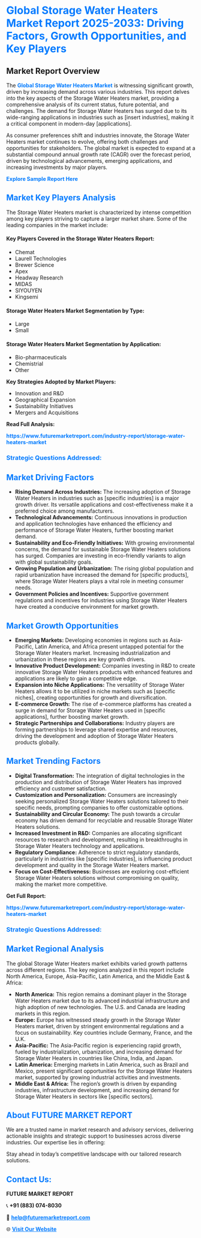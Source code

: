 <h1 style="color: #007BFF;">Global Storage Water Heaters Market Report 2025-2033: Driving Factors, Growth Opportunities, and Key Players</h1>

<section id="overview">
<h2>Market Report Overview</h2>
<p>The <a href="https://www.futuremarketreport.com/industry-report/storage-water-heaters-market" style="color: #007BFF; text-decoration: none;"><strong>Global Storage Water Heaters Market</strong></a> is witnessing significant growth, driven by increasing demand across various industries. This report delves into the key aspects of the Storage Water Heaters market, providing a comprehensive analysis of its current status, future potential, and challenges. The demand for Storage Water Heaters has surged due to its wide-ranging applications in industries such as [insert industries], making it a critical component in modern-day [applications].</p>
<p>As consumer preferences shift and industries innovate, the Storage Water Heaters market continues to evolve, offering both challenges and opportunities for stakeholders. The global market is expected to expand at a substantial compound annual growth rate (CAGR) over the forecast period, driven by technological advancements, emerging applications, and increasing investments by major players.</p>
</section>

<section id="overview">
<p><a href="https://www.futuremarketreport.com/request-sample/reportId=32071" style="color: #007BFF; text-decoration: none;"><strong>Explore Sample Report Here</strong></a></p>
</section>

<section id="key-players">
<h2 style="color: #007BFF;">Market Key Players Analysis</h2>
<p>The Storage Water Heaters market is characterized by intense competition among key players striving to capture a larger market share. Some of the leading companies in the market include:</p>
<h4>Key Players Covered in the Storage Water Heaters Report:</h4>
<ul><li>Chemat</li><li>Laurell Technologies</li><li>Brewer Science</li><li>Apex</li><li>Headway Research</li><li>MIDAS</li><li>SIYOUYEN</li><li>Kingsemi</li></ul>
<h4>Storage Water Heaters Market Segmentation by Type:</h4>
<ul><li>Large</li><li>Small</li></ul>

<h4>Storage Water Heaters Market Segmentation by Application:</h4>
<ul><li>Bio-pharmaceuticals</li><li>Chemistrial</li><li>Other</li></ul>
<p><strong>Key Strategies Adopted by Market Players:</strong></p>
<ul>
<li>Innovation and R&D</li>
<li>Geographical Expansion</li>
<li>Sustainability Initiatives</li>
<li>Mergers and Acquisitions</li>
</ul>
</section>

<section>
<p><strong>Read Full Analysis: </strong></p><a href="https://www.futuremarketreport.com/industry-report/storage-water-heaters-market" style="color: #007BFF; text-decoration: none;"><strong>https://www.futuremarketreport.com/industry-report/storage-water-heaters-market</strong></a>
<h3 style="color: #007BFF;">Strategic Questions Addressed:</h3>
</section>

<section id="driving-factors">
<h2 style="color: #007BFF;">Market Driving Factors</h2>
<ul>
<li><strong>Rising Demand Across Industries:</strong> The increasing adoption of Storage Water Heaters in industries such as [specific industries] is a major growth driver. Its versatile applications and cost-effectiveness make it a preferred choice among manufacturers.</li>
<li><strong>Technological Advancements:</strong> Continuous innovations in production and application technologies have enhanced the efficiency and performance of Storage Water Heaters, further boosting market demand.</li>
<li><strong>Sustainability and Eco-Friendly Initiatives:</strong> With growing environmental concerns, the demand for sustainable Storage Water Heaters solutions has surged. Companies are investing in eco-friendly variants to align with global sustainability goals.</li>
<li><strong>Growing Population and Urbanization:</strong> The rising global population and rapid urbanization have increased the demand for [specific products], where Storage Water Heaters plays a vital role in meeting consumer needs.</li>
<li><strong>Government Policies and Incentives:</strong> Supportive government regulations and incentives for industries using Storage Water Heaters have created a conducive environment for market growth.</li>
</ul>
</section>

<section id="growth-opportunities">
<h2 style="color: #007BFF;">Market Growth Opportunities</h2>
<ul>
<li><strong>Emerging Markets:</strong> Developing economies in regions such as Asia-Pacific, Latin America, and Africa present untapped potential for the Storage Water Heaters market. Increasing industrialization and urbanization in these regions are key growth drivers.</li>
<li><strong>Innovative Product Development:</strong> Companies investing in R&D to create innovative Storage Water Heaters products with enhanced features and applications are likely to gain a competitive edge.</li>
<li><strong>Expansion into Niche Applications:</strong> The versatility of Storage Water Heaters allows it to be utilized in niche markets such as [specific niches], creating opportunities for growth and diversification.</li>
<li><strong>E-commerce Growth:</strong> The rise of e-commerce platforms has created a surge in demand for Storage Water Heaters used in [specific applications], further boosting market growth.</li>
<li><strong>Strategic Partnerships and Collaborations:</strong> Industry players are forming partnerships to leverage shared expertise and resources, driving the development and adoption of Storage Water Heaters products globally.</li>
</ul>
</section>

<section id="trending-factors">
<h2 style="color: #007BFF;">Market Trending Factors</h2>
<ul>
<li><strong>Digital Transformation:</strong> The integration of digital technologies in the production and distribution of Storage Water Heaters has improved efficiency and customer satisfaction.</li>
<li><strong>Customization and Personalization:</strong> Consumers are increasingly seeking personalized Storage Water Heaters solutions tailored to their specific needs, prompting companies to offer customizable options.</li>
<li><strong>Sustainability and Circular Economy:</strong> The push towards a circular economy has driven demand for recyclable and reusable Storage Water Heaters solutions.</li>
<li><strong>Increased Investment in R&D:</strong> Companies are allocating significant resources to research and development, resulting in breakthroughs in Storage Water Heaters technology and applications.</li>
<li><strong>Regulatory Compliance:</strong> Adherence to strict regulatory standards, particularly in industries like [specific industries], is influencing product development and quality in the Storage Water Heaters market.</li>
<li><strong>Focus on Cost-Effectiveness:</strong> Businesses are exploring cost-efficient Storage Water Heaters solutions without compromising on quality, making the market more competitive.</li>
</ul>
</section>

<section>
<p><strong>Get Full Report: </strong></p><a href="https://www.futuremarketreport.com/industry-report/storage-water-heaters-market" style="color: #007BFF; text-decoration: none;"><strong>https://www.futuremarketreport.com/industry-report/storage-water-heaters-market</strong></a>
<h3 style="color: #007BFF;">Strategic Questions Addressed:</h3>
</section>


<section id="regional-analysis">
<h2 style="color: #007BFF;">Market Regional Analysis</h2>
<p>The global Storage Water Heaters market exhibits varied growth patterns across different regions. The key regions analyzed in this report include North America, Europe, Asia-Pacific, Latin America, and the Middle East & Africa:</p>
<ul>
<li><strong>North America:</strong> This region remains a dominant player in the Storage Water Heaters market due to its advanced industrial infrastructure and high adoption of new technologies. The U.S. and Canada are leading markets in this region.</li>
<li><strong>Europe:</strong> Europe has witnessed steady growth in the Storage Water Heaters market, driven by stringent environmental regulations and a focus on sustainability. Key countries include Germany, France, and the U.K.</li>
<li><strong>Asia-Pacific:</strong> The Asia-Pacific region is experiencing rapid growth, fueled by industrialization, urbanization, and increasing demand for Storage Water Heaters in countries like China, India, and Japan.</li>
<li><strong>Latin America:</strong> Emerging markets in Latin America, such as Brazil and Mexico, present significant opportunities for the Storage Water Heaters market, supported by growing industrial activities and investments.</li>
<li><strong>Middle East & Africa:</strong> The region’s growth is driven by expanding industries, infrastructure development, and increasing demand for Storage Water Heaters in sectors like [specific sectors].</li>
</ul>
</section>

<footer>
<h2 style="color: #007BFF;">About FUTURE MARKET REPORT</h2>
<p>We are a trusted name in market research and advisory services, delivering actionable insights and strategic support to businesses across diverse industries. Our expertise lies in offering:</p>

<p>Stay ahead in today’s competitive landscape with our tailored research solutions.</p>

<h2 style="color: #007BFF;">Contact Us:</h2>
<p><strong>FUTURE MARKET REPORT</strong></p>
<p>📞 <strong>+91 (883) 074-8030</strong></p>
<p>📧 <strong><a href="mailto:help@futuremarketreport.com" style="color: #007BFF;">help@futuremarketreport.com</a></strong></p>
<p>🌐 <strong><a href="https://www.futuremarketreport.com/" style="color: #007BFF;">Visit Our Website</a></strong></p>
</footer>